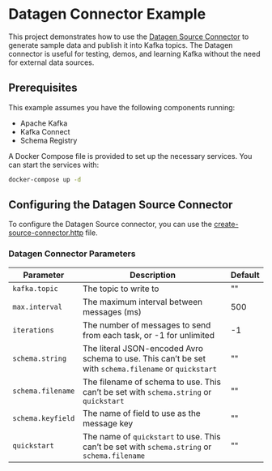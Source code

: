 # Datagen Connector Example

This project demonstrates how to use the [Datagen Source Connector](https://docs.confluent.io/kafka-connectors/datagen/current/overview.html) to generate sample data and publish it into Kafka topics. The Datagen connector is useful for testing, demos, and learning Kafka without the need for external data sources.

## Prerequisites

This example assumes you have the following components running:

- Apache Kafka
- Kafka Connect
- Schema Registry

A Docker Compose file is provided to set up the necessary services. You can start the services with:

```bash
docker-compose up -d
```

## Configuring the Datagen Source Connector

To configure the Datagen Source connector, you can use the [create-source-connector.http](create-source-connector.http) file.

### Datagen Connector Parameters

| Parameter         | Description                                                                                           | Default |
|-------------------|-------------------------------------------------------------------------------------------------------|---------|
| `kafka.topic`     | The topic to write to                                                                                 | ""      |
| `max.interval`    | The maximum interval between messages (ms)                                                            | 500     |
| `iterations`      | The number of messages to send from each task, or -1 for unlimited                                    | -1      |
| `schema.string`   | The literal JSON-encoded Avro schema to use. This can’t be set with `schema.filename` or `quickstart` | ""      |
| `schema.filename` | The filename of schema to use. This can’t be set with `schema.string` or `quickstart`                 | ""      |
| `schema.keyfield` | The name of field to use as the message key                                                           | ""      |
| `quickstart`      | The name of `quickstart` to use. This can’t be set with `schema.string` or `schema.filename`          | ""      |